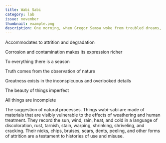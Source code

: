 ```yaml
---
title: Wabi Sabi
category: lab
issue: november
thumbnail: example.png
description: One morning, when Gregor Samsa woke from troubled dreams, he found himself transformed in his bed into a horrible vermin. He lay on his armour-like back, and if he lifted his head a little he could see his brown belly, slightly domed and divided by arches into stiff sections.
---
```


Accommodates to attrition and degradation

Corrosion and contamination makes its expression richer

To everything there is a season

Truth comes from the observation of nature

Greatness exists in the inconspicuous and overlooked details

The beauty of things imperfect

All things are incomplete

The suggestion of natural processes. Things wabi-sabi are made of materials that are visibly vulnerable to the effects of weathering and human treatment. They record the sun, wind, rain, heat, and cold in a language of discoloration, rust, tarnish, stain, warping, shrinking, shriveling, and cracking. Their nicks, chips, bruises, scars, dents, peeling, and other forms of attrition are a testament to histories of use and misuse.